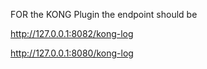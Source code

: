FOR the KONG Plugin the endpoint should be

http://127.0.0.1:8082/kong-log

http://127.0.0.1:8080/kong-log

